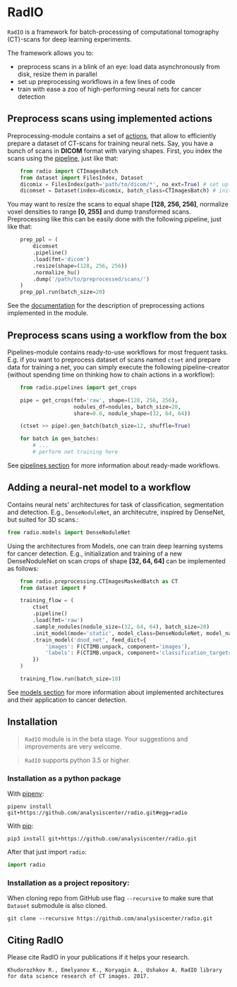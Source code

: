 # RadIO

`RadIO` is a framework for batch-processing of computational
tomography (CT)-scans for deep learning experiments.

The framework allows you to:
- preprocess scans in a blink of an eye: load data asynchronously from disk, resize them in parallel
- set up preprocessing workflows in a few lines of code
- train with ease a zoo of high-performing neural nets for cancer detection

## Preprocess scans using implemented actions
Preprocessing-module contains a set of [actions](https://github.com/analysiscenter/dataset), that allow to efficiently prepare a dataset of CT-scans for training neural nets.
Say, you have a bunch of scans in **DICOM** format with varying shapes.
First, you index the scans using the [pipeline](https://analysiscenter.github.io/radio/intro/pipeline.html), just like that:
```python
    from radio import CTImagesBatch
    from dataset import FilesIndex, Dataset
    dicomix = FilesIndex(path='path/to/dicom/*', no_ext=True) # set up the index
    dicomset = Dataset(index=dicomix, batch_class=CTImagesBatch) # init the dataset of dicom files
```
You may want to resize the scans to equal shape **[128, 256, 256]**,
normalize voxel densities to range **[0, 255]** and dump transformed
scans. Preprocessing like this can be easily done with the following
pipeline, just like that:

```python
    prep_ppl = (
        dicomset
        .pipeline()
        .load(fmt='dicom')
        .resize(shape=(128, 256, 256))
        .normalize_hu()
        .dump('/path/to/preprocessed/scans/')
    )
    prep_ppl.run(batch_size=20)
```

See the [documentation](https://analysiscenter.github.io/radio/intro/preprocessing.html) for the description of
preprocessing actions implemented in the module.

## Preprocess scans using a workflow from the box
Pipelines-module contains ready-to-use workflows for most frequent tasks.
E.g. if you want to preprocess dataset of scans named ``ctset`` and
prepare data for training a net, you can simply execute the following
pipeline-creator (without spending time on thinking how to chain actions in
a workflow):

```python
    from radio.pipelines import get_crops

    pipe = get_crops(fmt='raw', shape=(128, 256, 256),
                     nodules_df=nodules, batch_size=20,
                     share=0.6, nodule_shape=(32, 64, 64))

    (ctset >> pipe).gen_batch(batch_size=12, shuffle=True)

    for batch in gen_batches:
        # ...
        # perform net training here
```
See [pipelines section](https://analysiscenter.github.io/lung_cancer/intro/pipelines.html) for more information about
ready-made workflows.

## Adding a neural-net model to a workflow
Contains neural nets' architectures for task of classification,
segmentation and detection. E.g., ``DenseNoduleNet``, an architecutre,
inspired by DenseNet, but suited for 3D scans.:
```python
from radio.models import DenseNoduleNet
```

Using the architectures from Models, one can train deep learning systems
for cancer detection. E.g., initialization and training of a new DenseNoduleNet
on scan crops of shape **[32, 64, 64]** can be implemented as follows:
```python
    from radio.preprocessing.CTImagesMaskedBatch as CT
    from dataset import F

    training_flow = (
        ctset
        .pipeline()
        .load(fmt='raw')
        .sample_nodules(nodule_size=(32, 64, 64), batch_size=20)
        .init_model(mode='static', model_class=DenseNoduleNet, model_name='dnod_net')
        .train_model('dnod_net', feed_dict={
            'images': F(CTIMB.unpack, component='images'),
            'labels': F(CTIMB.unpack, component='classification_targets')
        })
    )

    training_flow.run(batch_size=10)
```
See [models section](https://analysiscenter.github.io/lung_cancer/intro/models.html) for more information about implemented architectures and their application to cancer detection.

## Installation

> `RadIO` module is in the beta stage. Your suggestions and improvements are very welcome.

> `RadIO` supports python 3.5 or higher.


### Installation as a python package

With [pipenv](https://docs.pipenv.org/):

    pipenv install git+https://github.com/analysiscenter/radio.git#egg=radio

With [pip](https://pip.pypa.io/en/stable/):

    pip3 install git+https://github.com/analysiscenter/radio.git

After that just import `radio`:
```python
import radio
```


### Installation as a project repository:

When cloning repo from GitHub use flag ``--recursive`` to make sure that ``Dataset`` submodule is also cloned.

    git clone --recursive https://github.com/analysiscenter/radio.git


## Citing RadIO

Please cite RadIO in your publications if it helps your research.

    Khudorozhkov R., Emelyanov K., Koryagin A., Ushakov A. RadIO library for data science research of CT images. 2017.